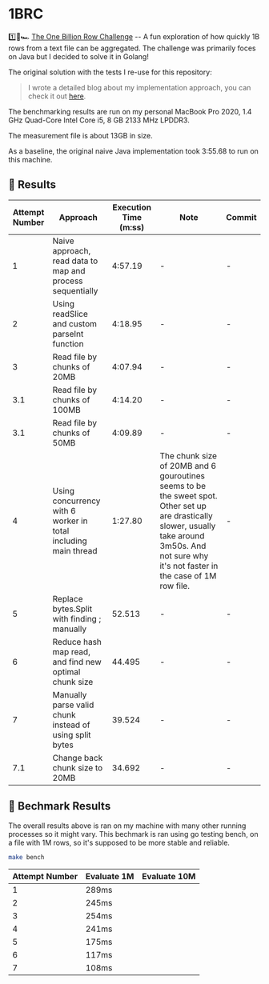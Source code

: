 # 1BRC

1️⃣🐝🏎️ [The One Billion Row Challenge](https://github.com/gunnarmorling/1brc) -- A fun exploration of how quickly 1B rows from a text file can be aggregated. The challenge was primarily foces on Java but I decided to solve it in Golang!


The original solution with the tests I re-use for this repository:
> I wrote a detailed blog about my implementation approach, you can check it out [here](https://www.bytesizego.com/blog/one-billion-row-challenge-go).


The benchmarking results are run on my personal MacBook Pro 2020, 1.4 GHz Quad-Core Intel Core i5, 8 GB 2133 MHz LPDDR3.

The measurement file is about 13GB in size.

As a baseline, the original naive Java implementation took 3:55.68 to run on this machine.

## 🚀 Results

| Attempt Number | Approach | Execution Time (m:ss) | Note | Commit |
|-----------------|---|---|---|--|
|1| Naive approach, read data to map and process sequentially | 4:57.19 | - | - |
|2| Using readSlice and custom parseInt function  | 4:18.95 | - | - |
|3| Read file by chunks of 20MB  | 4:07.94 | - | - |
|3.1| Read file by chunks of 100MB  | 4:14.20 | - | - |
|3.1| Read file by chunks of 50MB  | 4:09.89 | - | - |
|4| Using concurrency with 6 worker in total including main thread  | 1:27.80 | The chunk size of 20MB and 6 gouroutines seems to be the sweet spot. Other set up are drastically slower, usually take around 3m50s. And not sure why it's not faster in the case of 1M row file. | - |
|5| Replace bytes.Split with finding ; manually  | 52.513 | - | - |
|6| Reduce hash map read, and find new optimal chunk size  | 44.495 | - | - |
|7| Manually parse valid chunk instead of using split bytes  | 39.524 | - | - |
|7.1| Change back chunk size to 20MB  | 34.692 | - | - |

## 🚀 Bechmark Results
The overall results above is ran on my machine with many other running processes so it might vary.
This bechmark is ran using go testing bench, on a file with 1M rows, so it's supposed to be more stable and reliable.

```bash
make bench
```


| Attempt Number | Evaluate 1M | Evaluate 10M |
|----------------|---|---|
| 1 | 289ms |  |
| 2 | 245ms |  |
| 3 | 254ms |  |
| 4 | 241ms |  |
| 5 | 175ms |  |
| 6 | 117ms |  |
| 7 | 108ms |  |
